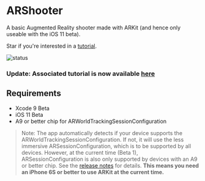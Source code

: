 # ARShooter

A basic Augmented Reality shooter made with ARKit (and hence only useable with the iOS 11 beta).

Star if you're interested in a [tutorial](http://texnotes.me/post/5/).

![status](https://user-images.githubusercontent.com/13244177/26856310-c307c046-4ad7-11e7-9689-7dba5ed01845.gif "Status GIF")

### Update: Associated tutorial is now available [here](http://texnotes.me/post/5/)

## Requirements

* Xcode 9 Beta
* iOS 11 Beta
* A9 or better chip for ARWorldTrackingSessionConfiguration

> Note: The app automatically detects if your device supports the ARWorldTrackingSessionConfiguration. If not, it will use the less immersive ARSessionConfiguration, which is to be supported by all devices. However, at the current time (Beta 1), ARSessionConfiguration is also only supported by devices with an A9 or better chip. See the [release notes](http://www.redmondpie.com/ios-11-beta-1-release-notes-changes-and-known-issues-according-to-apple/) for details. **This means you need an iPhone 6S or better to use ARKit at the current time.**
